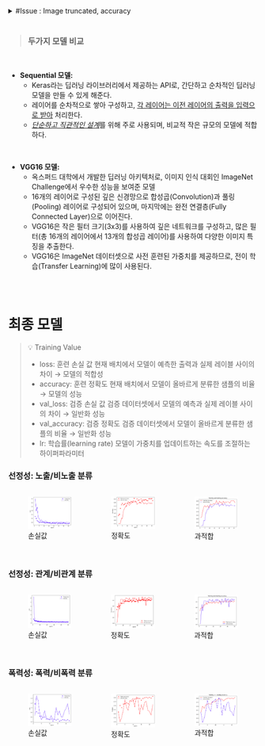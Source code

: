 <details>
<summary> #Issue : Image truncated, accuracy</summary><br>

- try1. PIL 라이브러리로 파일 손상 검사 돌려봄 → 이미지 손상은 X
- try2. `ImageFile.LOAD_TRUNCATED_IMAGES = True` 설정
    - 트레이닝 돌리면 돌아는 가는데 예상보다 더 **accuracy가 낮게나옴**
    - 이미지가 잘려서 파일 일부만 입력으로 들어가서인듯
- try3. 데이터 형상 상수 정의 - 사진 크기 설정
    - 코랩(GPU) - 세션이 자꾸 죽음
    - 주피터(CPU) - 600*600 으로 돌리면 → ETA: 4시간 이상
        - 집가서 서브 노트북으로 돌려보기…
    - image size=256*256, batch size=10/5, epoch=3
    - image size=512*512, batch size=5, epoch=10
  
    - image size=256*256, batch size=5, epoch=10

    - **image size=256*256, batch size=8, epoch=10 `best`**    
    - image size=256*256, batch size=16, epoch=10      
    - image size=256*256, batch size16, epoch=30
        - 30으로 돌렸는데 다 안돌아감


        
    - image size=256*256, batch size=32, epoch=10
        
- try4. 이미지 resize
- 1000*1000 돌려본 결과 공유 → 데이터 더 수집해야할지 말지
    - 코랩에서는 세션 죽음, RAM 부족
    - CNN 모델에서 일반적으로 작은 이미지를 사용하는 이유
        
        <u>모델 복잡성:</u> CNN 모델은 보통 이미지의 로컬 패턴과 구조를 학습하기 위해 작은 합성곱 필터를 사용합니다. 작은 이미지에서도 로컬 패턴을 잘 파악할 수 있으며, 이미지를 크게 하면 이러한 로컬 패턴이 희석될 수 있습니다. 따라서 작은 이미지 크기로 충분한 성능을 얻을 수 있습니다.
        
        <u>Overfitting의 위험 감소:</u> 큰 이미지를 사용하면 모델이 작은 세부 사항에 더 많이 fitting되는 경향이 있습니다. 작은 이미지에서는 학습 데이터의 다양성을 잘 반영하고 일반화된 모델을 학습하는 데 도움이 될 수 있습니다.
        
        라고 합니다.. </details><br>

> ### 두가지 모델 비교 
<br>

- **Sequential 모델:**
    - Keras라는 딥러닝 라이브러리에서 제공하는 API로, 간단하고 순차적인 딥러닝 모델을 만들 수 있게 해준다.
    - 레이어를 순차적으로 쌓아 구성하고, <u>각 레이어는 이전 레이어의 출력을 입력으로 받아</u> 처리한다.
    - <u><i>단순하고 직관적인 설계</i></u>를 위해 주로 사용되며, 비교적 작은 규모의 모델에 적합하다. 

<br>

- **VGG16 모델:**
    - 옥스퍼드 대학에서 개발한 딥러닝 아키텍처로, 이미지 인식 대회인 ImageNet Challenge에서 우수한 성능을 보여준 모델
    - 16개의 레이어로 구성된 깊은 신경망으로 합성곱(Convolution)과 풀링(Pooling) 레이어로 구성되어 있으며, 마지막에는 완전 연결층(Fully Connected Layer)으로 이어진다.
    - VGG16은 작은 필터 크기(3x3)를 사용하여 깊은 네트워크를 구성하고, 많은 필터(총 16개의 레이어에서 13개의 합성곱 레이어)를 사용하여 다양한 이미지 특징을 추출한다.
    - VGG16은 ImageNet 데이터셋으로 사전 훈련된 가중치를 제공하므로, 전이 학습(Transfer Learning)에 많이 사용된다.

<br><br>

# 최종 모델

> 💡 Training Value
>- loss: 훈련 손실 값
현재 배치에서 모델이 예측한 출력과 실제 레이블 사이의 차이 → 모델의 적합성
>- accuracy: 훈련 정확도
>현재 배치에서 모델이 올바르게 분류한 샘플의 비율 → 모델의 성능
>- val_loss: 검증 손실 값 
검증 데이터셋에서 모델의 예측과 실제 레이블 사이의 차이 → 일반화 성능
>- val_accuracy: 검증 정확도
검증 데이터셋에서 모델이 올바르게 분류한 샘플의 비율 → 일반화 성능
>- lr: 학습률(learning rate)
모델이 가중치를 업데이트하는 속도를 조절하는 하이퍼파라미터

### 선정성: 노출/비노출 분류
<div style="display: flex; justify-content: space-between;">
  <figure>
    <img src="./sequential/img/노출/노출loss.png" style="width: 100%;">
    <figcaption>손실값</figcaption>
  </figure>
  <figure>
    <img src="./sequential/img/노출/노출accur.png" style="width: 100%;">
    <figcaption>정확도</figcaption>
  </figure>
  <figure>
    <img src="./sequential/img/노출/노출overfit.png" style="width: 100%;">
    <figcaption>과적합</figcaption>
  </figure>
</div>

<br>

### 선정성: 관계/비관계 분류 
<div style="display: flex; justify-content: space-between;">
  <figure>
    <img src="./sequential/img/관계/관계loss.png" style="width: 100%;">
    <figcaption>손실값</figcaption>
  </figure>
  <figure>
    <img src="./sequential/img/관계/관계accur.png" style="width: 100%;">
    <figcaption>정확도</figcaption>
  </figure>
  <figure>
    <img src="./sequential/img/관계/관계overfit.png" style="width: 100%;">
    <figcaption>과적합</figcaption>
  </figure>
</div>

<br>

### 폭력성: 폭력/비폭력 분류
<div style="display: flex; justify-content: space-between;">
  <figure>
    <img src="./sequential/img/폭력/폭력loss.png" style="width: 100%;">
    <figcaption>손실값</figcaption>
  </figure>
  <figure>
    <img src="./sequential/img/폭력/폭력accur.png" style="width: 100%;">
    <figcaption>정확도</figcaption>
  </figure>
  <figure>
    <img src="./sequential/img/폭력/폭력overfit.png" style="width: 100%;">
    <figcaption>과적합</figcaption>
  </figure>
</div>